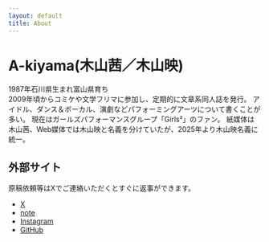 ```yaml
---
layout: default
title: About
---
```


<h1>A-kiyama(木山茜／木山映)</h1>

1987年石川県生まれ富山県育ち  
2009年頃からコミケや文学フリマに参加し、定期的に文章系同人誌を発行。
アイドル、ダンス＆ボーカル、演劇などパフォーミングアーツについて書くことが多い。  現在はガールズパフォーマンスグループ「Girls²」のファン。
紙媒体は木山茜、Web媒体では木山映と名義を分けていたが、2025年より木山映名義に統一。

<h2>外部サイト</h2>
原稿依頼等はXでご連絡いただくとすぐに返事ができます。

<ul class="social-links">
  <li>
    <a href="https://x.com/A_kiyama" target="_blank" rel="noopener noreferrer">
      <i class="fab fa-twitter"></i> X
    </a>
  </li>
  <li>
    <a href="https://note.com/a_kiyama" target="_blank" rel="noopener noreferrer">
      <i class="fas fa-file-alt"></i> note
    </a>
  </li>
  <li>
    <a href="https://www.instagram.com/akaneakiyama/" target="_blank" rel="noopener noreferrer">
      <i class="fab fa-instagram"></i> Instagram
    </a>
  </li>
  <li>
    <a href="https://github.com/a-kiyamagen" target="_blank" rel="noopener noreferrer">
      <i class="fab fa-github"></i> GitHub
    </a>
  </li>
</ul>